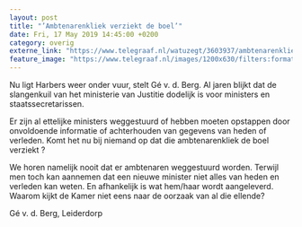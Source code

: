 ```yaml
---
layout: post
title: "’Ambtenarenkliek verziekt de boel’"
date: Fri, 17 May 2019 14:45:00 +0200
category: overig
externe_link: "https://www.telegraaf.nl/watuzegt/3603937/ambtenarenkliek-verziekt-de-boel"
feature_image: "https://www.telegraaf.nl/images/1200x630/filters:format(jpeg):quality(80)/cdn-kiosk-api.telegraaf.nl/49e84e6c-789b-11e9-b1d8-0218eaf05005.jpg"
---
```


<p class="intro">Nu ligt Harbers weer onder vuur, stelt Gé v. d. Berg. Al jaren blijkt dat de slangenkuil van het ministerie van Justitie dodelijk is voor ministers en staatssecretarissen.</p> <p>Er zijn al ettelijke ministers weggestuurd of hebben moeten opstappen door onvoldoende informatie of achterhouden van gegevens van heden of verleden. Komt het nu bij niemand op dat die ambtenarenkliek de boel verziekt ?</p><p>We horen namelijk nooit dat er ambtenaren weggestuurd worden. Terwijl men toch kan aannemen dat een nieuwe minister niet alles van heden en verleden kan weten. En afhankelijk is wat hem/haar wordt aangeleverd. Waarom kijkt de Kamer niet eens naar de oorzaak van al die ellende?</p><p>Gé v. d. Berg, Leiderdorp</p>
